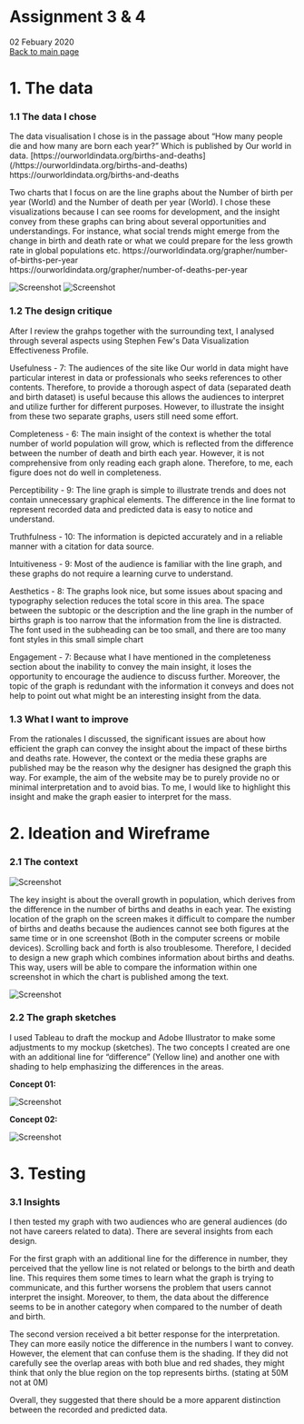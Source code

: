 # Assignment 3 & 4
02 Febuary 2020<br>
[Back to main page](/README.md)


# 1. The data

### 1.1 The data I chose

<p>
The data visualisation I chose is in the passage about “How many people die and how many are born each year?” Which is published by Our world in data. [https://ourworldindata.org/births-and-deaths](/https://ourworldindata.org/births-and-deaths)
https://ourworldindata.org/births-and-deaths
</p>

<p>
Two charts that I focus on are the line graphs about the Number of birth per year (World) and the Number of death per year (World). I chose these visualizations because I can see rooms for development, and the insight convey from these graphs can bring about several opportunities and understandings.  For instance, what social trends might emerge from the change in birth and death rate or what we could prepare for the less growth rate in global populations etc.
https://ourworldindata.org/grapher/number-of-births-per-year <br>
https://ourworldindata.org/grapher/number-of-deaths-per-year
</p>

![Screenshot](OriginalGraph1.png)
![Screenshot](OriginalGraph2.png)
  

### 1.2 The design critique

<p>
After I review the grahps together with the surrounding text, I analysed through several aspects using Stephen Few's Data Visualization Effectiveness Profile.
</p>
<p>
Usefulness - 7: The audiences of the site like Our world in data might have particular interest in data or professionals who seeks references to other contents. Therefore, to provide a thorough aspect of data (separated death and birth dataset) is useful because this allows the audiences to interpret and utilize further for different purposes. However, to illustrate the insight from these two separate graphs, users still need some effort.
</p>
<p>
Completeness - 6: The main insight of the context is whether the total number of world population will grow, which is reflected from the difference between the number of death and birth each year. However, it is not comprehensive from only reading each graph alone. Therefore, to me, each figure does not do well in completeness.
</p>
<p>
Perceptibility - 9: The line graph is simple to illustrate trends and does not contain unnecessary graphical elements. The difference in the line format to represent recorded data and predicted data is easy to notice and understand.
</p>

<p>Truthfulness - 10: The information is depicted accurately and in a reliable manner with a citation for data source.</p>

<p>Intuitiveness - 9: Most of the audience is familiar with the line graph, and these graphs do not require a learning curve to understand.</p>

<p>Aesthetics - 8: The graphs look nice, but some issues about spacing and typography selection reduces the total score in this area. The space between the subtopic or the description and the line graph in the number of births graph is too narrow that the information from the line is distracted. The font used in the subheading can be too small, and there are too many font styles in this small simple chart</p>

<p>Engagement - 7: Because what I have mentioned in the completeness section about the inability to convey the main insight, it loses the opportunity to encourage the audience to discuss further. Moreover, the topic of the graph is redundant with the information it conveys and does not help to point out what might be an interesting insight from the data.
</p>

### 1.3 What I want to improve

<p>
From the rationales I discussed, the significant issues are about how efficient the graph can convey the insight about the impact of these births and deaths rate. However, the context or the media these graphs are published may be the reason why the designer has designed the graph this way. For example, the aim of the website may be to purely provide no or minimal interpretation and to avoid bias. To me, I would like to highlight this insight and make the graph easier to interpret for the mass.
</p>

# 2. Ideation and Wireframe

### 2.1 The context

![Screenshot](laptopscreen.png)

<p>The key insight is about the overall growth in population, which derives from the difference in the number of births and deaths in each year. The existing location of the graph on the screen makes it difficult to compare the number of births and deaths because the audiences cannot see both figures at the same time or in one screenshot (Both in the computer screens or mobile devices). Scrolling back and forth is also troublesome. Therefore, I decided to design a new graph which combines information about births and deaths. This way, users will be able to compare the information within one screenshot in which the chart is published among the text.
</p>

![Screenshot](Wireframe.png)

### 2.2 The graph sketches

<p>I used Tableau to draft the mockup and Adobe Illustrator to make some adjustments to my mockup (sketches). The two concepts I created are one with an additional line for “difference” (Yellow line) and another one with shading to help emphasizing the differences in the areas.
 </p>
 
 <b>Concept 01:</b><br>

![Screenshot](New.png)
 
  <b>Concept 02:</b><br>
  
![Screenshot](Sketch02.png)

# 3. Testing

### 3.1 Insights

<p>I then tested my graph with two audiences who are general audiences (do not have careers related to data). There are several insights from each design. </p>

<p>For the first graph with an additional line for the difference in number, they perceived that the yellow line is not related or belongs to the birth and death line. This requires them some times to learn what the graph is trying to communicate, and this further worsens the problem that users cannot interpret the insight. Moreover, to them, the data about the difference seems to be in another category when compared to the number of death and birth. </p>

<p>The second version received a bit better response for the interpretation. They can more easily notice the difference in the numbers I want to convey. However, the element that can confuse them is the shading. If they did not carefully see the overlap areas with both blue and red shades, they might think that only the blue region on the top represents births. (stating at 50M not at 0M) </p>

<p>Overall, they suggested that there should be a more apparent distinction between the recorded and predicted data. </p>

 

